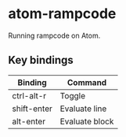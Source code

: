 # atom-rampcode
Running rampcode on Atom.

## Key bindings
| Binding | Command |
| --- | --- |
| ctrl-alt-r | Toggle |
| shift-enter | Evaluate line |
| alt-enter | Evaluate block |
